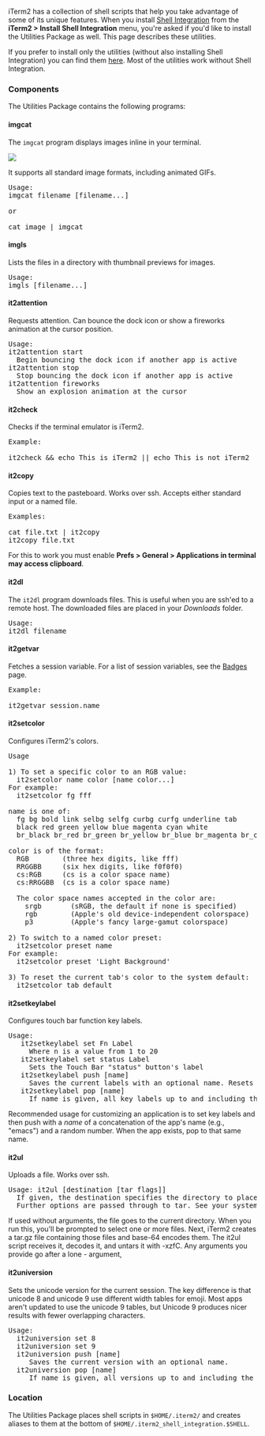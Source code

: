 iTerm2 has a collection of shell scripts that help you take advantage of some of its unique features. When you install <a href="documentation-shell-integration.html">Shell Integration</a> from the **iTerm2 > Install Shell Integration** menu, you're asked if you'd like to install the Utilities Package as well. This page describes these utilities.

If you prefer to install only the utilities (without also installing Shell Integration) you can find them <a href="https://github.com/gnachman/iTerm2-shell-integration/tree/main/utilities">here</a>. Most of the utilities work without Shell Integration.
 
### Components

The Utilities Package contains the following programs:

#### imgcat

The `imgcat` program displays images inline in your terminal.

<img src="images/inline_image_sparky_demo.png">

It supports all standard image formats, including animated GIFs.

<pre>
Usage:
imgcat filename [filename...]

or

cat image | imgcat
</pre>

#### imgls

Lists the files in a directory with thumbnail previews for images.

<pre>
Usage:
imgls [filename...]
</pre>

#### it2attention

Requests attention. Can bounce the dock icon or show a fireworks animation at the cursor position.

<pre>
Usage:
it2attention start
  Begin bouncing the dock icon if another app is active
it2attention stop
  Stop bouncing the dock icon if another app is active
it2attention fireworks
  Show an explosion animation at the cursor
</pre>

#### it2check

Checks if the terminal emulator is iTerm2.

<pre>
Example:

it2check && echo This is iTerm2 || echo This is not iTerm2
</pre>

#### it2copy

Copies text to the pasteboard. Works over ssh. Accepts either standard input or a named file.

<pre>
Examples:

cat file.txt | it2copy
it2copy file.txt
</pre>

For this to work you must enable **Prefs > General > Applications in terminal may access clipboard**.

#### it2dl

The `it2dl` program downloads files. This is useful when you are ssh'ed to a remote host. The downloaded files are placed in your *Downloads* folder.

<pre>
Usage:
it2dl filename
</pre>

#### it2getvar

Fetches a session variable. For a list of session variables, see the <a href="documentation-badges.html">Badges</a> page.

<pre>
Example:

it2getvar session.name
</pre>

#### it2setcolor

Configures iTerm2's colors.

<pre>
Usage

1) To set a specific color to an RGB value:
  it2setcolor name color [name color...]
For example:
  it2setcolor fg fff

name is one of:
  fg bg bold link selbg selfg curbg curfg underline tab
  black red green yellow blue magenta cyan white
  br_black br_red br_green br_yellow br_blue br_magenta br_cyan br_white

color is of the format:
  RGB        (three hex digits, like fff)
  RRGGBB     (six hex digits, like f0f0f0)
  cs:RGB     (cs is a color space name)
  cs:RRGGBB  (cs is a color space name)

  The color space names accepted in the color are:
    srgb       (sRGB, the default if none is specified)
    rgb        (Apple's old device-independent colorspace)
    p3         (Apple's fancy large-gamut colorspace)

2) To switch to a named color preset:
  it2setcolor preset name
For example:
  it2setcolor preset 'Light Background'

3) To reset the current tab's color to the system default:
  it2setcolor tab default
</pre>

#### it2setkeylabel

Configures touch bar function key labels.

<pre>
Usage:
   it2setkeylabel set Fn Label
     Where n is a value from 1 to 20
   it2setkeylabel set status Label
     Sets the Touch Bar "status" button's label
   it2setkeylabel push [name]
     Saves the current labels with an optional name. Resets labels to their default value, unless name begins with a . character.
   it2setkeylabel pop [name]
     If name is given, all key labels up to and including the one with the matching name are popped.
</pre>

Recommended usage for customizing an application is to set key labels and then push with a *name* of a concatenation of the app's name (e.g., "emacs") and a random number. When the app exists, pop to that same name.

#### it2ul

Uploads a file. Works over ssh.

<pre>
Usage: it2ul [destination [tar flags]]
  If given, the destination specifies the directory to place downloaded files.
  Further options are passed through to tar. See your system's manpage for tar for details.
</pre>

If used without arguments, the file goes to the current directory. When you run this, you'll be prompted to select one or more files. Next, iTerm2 creates a tar.gz file containing those files and base-64 encodes them. The it2ul script receives it, decodes it, and untars it with -xzfC. Any arguments you provide go after a lone - argument,

#### it2universion

Sets the unicode version for the current session. The key difference is that unicode 8 and unicode 9 use different width tables for emoji. Most apps aren't updated to use the unicode 9 tables, but Unicode 9 produces nicer results with fewer overlapping characters.

<pre>
Usage:
  it2universion set 8
  it2universion set 9
  it2universion push [name]
     Saves the current version with an optional name.
  it2universion pop [name]
     If name is given, all versions up to and including the one with the matching name are popped.
</pre>

### Location

The Utilities Package places shell scripts in `$HOME/.iterm2/` and creates aliases to them at the bottom of `$HOME/.iterm2_shell_integration.$SHELL`.

